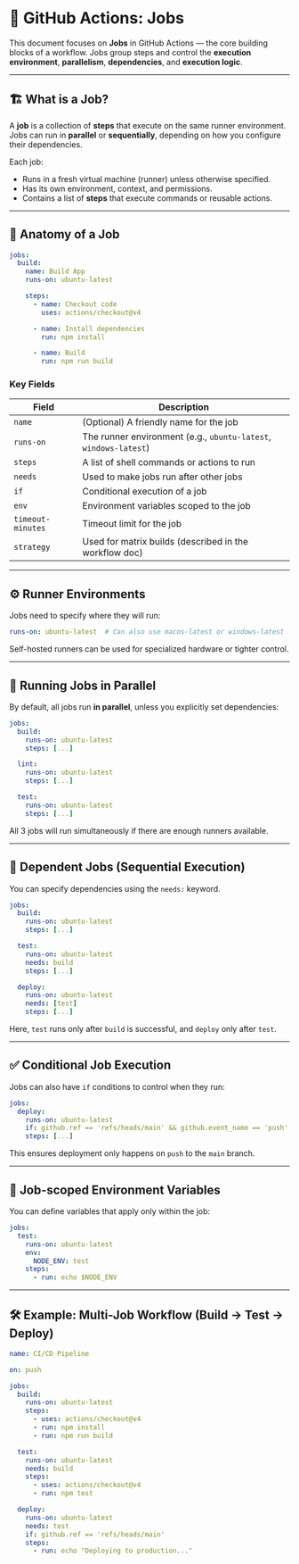 # 🧩 GitHub Actions: Jobs

This document focuses on **Jobs** in GitHub Actions — the core building blocks of a workflow. Jobs group steps and control the **execution environment**, **parallelism**, **dependencies**, and **execution logic**.

---

## 🏗️ What is a Job?

A **job** is a collection of **steps** that execute on the same runner environment. Jobs can run in **parallel** or **sequentially**, depending on how you configure their dependencies.

Each job:
- Runs in a fresh virtual machine (runner) unless otherwise specified.
- Has its own environment, context, and permissions.
- Contains a list of **steps** that execute commands or reusable actions.

---

## 🧬 Anatomy of a Job

```yaml
jobs:
  build:
    name: Build App
    runs-on: ubuntu-latest

    steps:
      - name: Checkout code
        uses: actions/checkout@v4

      - name: Install dependencies
        run: npm install

      - name: Build
        run: npm run build
```

### Key Fields

| Field             | Description                                                      |
| ----------------- | ---------------------------------------------------------------- |
| `name`            | (Optional) A friendly name for the job                           |
| `runs-on`         | The runner environment (e.g., `ubuntu-latest`, `windows-latest`) |
| `steps`           | A list of shell commands or actions to run                       |
| `needs`           | Used to make jobs run after other jobs                           |
| `if`              | Conditional execution of a job                                   |
| `env`             | Environment variables scoped to the job                          |
| `timeout-minutes` | Timeout limit for the job                                        |
| `strategy`        | Used for matrix builds (described in the workflow doc)           |

---

## ⚙️ Runner Environments

Jobs need to specify where they will run:

```yaml
runs-on: ubuntu-latest  # Can also use macos-latest or windows-latest
```

Self-hosted runners can be used for specialized hardware or tighter control.

---

## 🔁 Running Jobs in Parallel

By default, all jobs run **in parallel**, unless you explicitly set dependencies:

```yaml
jobs:
  build:
    runs-on: ubuntu-latest
    steps: [...]

  lint:
    runs-on: ubuntu-latest
    steps: [...]

  test:
    runs-on: ubuntu-latest
    steps: [...]
```

All 3 jobs will run simultaneously if there are enough runners available.

---

## 🔗 Dependent Jobs (Sequential Execution)

You can specify dependencies using the `needs:` keyword.

```yaml
jobs:
  build:
    runs-on: ubuntu-latest
    steps: [...]

  test:
    runs-on: ubuntu-latest
    needs: build
    steps: [...]

  deploy:
    runs-on: ubuntu-latest
    needs: [test]
    steps: [...]
```

Here, `test` runs only after `build` is successful, and `deploy` only after `test`.

---

## ✅ Conditional Job Execution

Jobs can also have `if` conditions to control when they run:

```yaml
jobs:
  deploy:
    runs-on: ubuntu-latest
    if: github.ref == 'refs/heads/main' && github.event_name == 'push'
    steps: [...]
```

This ensures deployment only happens on `push` to the `main` branch.

---

## 🔐 Job-scoped Environment Variables

You can define variables that apply only within the job:

```yaml
jobs:
  test:
    runs-on: ubuntu-latest
    env:
      NODE_ENV: test
    steps:
      - run: echo $NODE_ENV
```

---

## 🛠️ Example: Multi-Job Workflow (Build → Test → Deploy)

```yaml
name: CI/CD Pipeline

on: push

jobs:
  build:
    runs-on: ubuntu-latest
    steps:
      - uses: actions/checkout@v4
      - run: npm install
      - run: npm run build

  test:
    runs-on: ubuntu-latest
    needs: build
    steps:
      - uses: actions/checkout@v4
      - run: npm test

  deploy:
    runs-on: ubuntu-latest
    needs: test
    if: github.ref == 'refs/heads/main'
    steps:
      - run: echo "Deploying to production..."
```